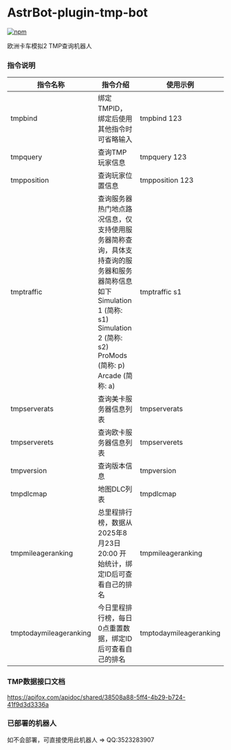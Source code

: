 # AstrBot-plugin-tmp-bot

[![npm](https://img.shields.io/npm/v/koishi-plugin-tmp-bot?style=flat-square)](https://www.npmjs.com/package/koishi-plugin-tmp-bot)

欧洲卡车模拟2 TMP查询机器人

### 指令说明
| 指令名称                   | 指令介绍                                                                                                                                        | 使用示例                   |
|------------------------|---------------------------------------------------------------------------------------------------------------------------------------------|------------------------|
| tmpbind                | 绑定 TMPID，绑定后使用其他指令时可省略输入                                                                                                                    | tmpbind 123            |
| tmpquery               | 查询TMP玩家信息                                                                                                                                   | tmpquery 123           |
| tmpposition            | 查询玩家位置信息                                                                                                                                    | tmpposition 123        |
| tmptraffic             | 查询服务器热门地点路况信息，仅支持使用服务器简称查询，具体支持查询的服务器和服务器简称信息如下</br>Simulation 1 (简称: s1)</br>Simulation 2 (简称: s2)</br>ProMods (简称: p)</br>Arcade  (简称: a) | tmptraffic s1          |
| tmpserverats           | 查询美卡服务器信息列表                                                                                                                                 | tmpserverats           |
| tmpserverets           | 查询欧卡服务器信息列表                                                                                                                                 | tmpserverets           |
| tmpversion             | 查询版本信息                                                                                                                                      | tmpversion             |
| tmpdlcmap              | 地图DLC列表                                                                                                                                     | tmpdlcmap              |
| tmpmileageranking      | 总里程排行榜，数据从 2025年8月23日20:00 开始统计，绑定ID后可查看自己的排名                                                                                               | tmpmileageranking      |
| tmptodaymileageranking | 今日里程排行榜，每日0点重置数据，绑定ID后可查看自己的排名                                                                                                              | tmptodaymileageranking |

### TMP数据接口文档
https://apifox.com/apidoc/shared/38508a88-5ff4-4b29-b724-41f9d3d3336a

### 已部署的机器人
如不会部署，可直接使用此机器人 => QQ:3523283907

